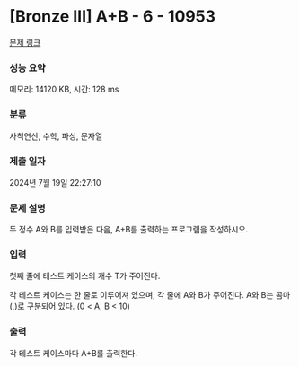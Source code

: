 # [Bronze III] A+B - 6 - 10953 

[문제 링크](https://www.acmicpc.net/problem/10953) 

### 성능 요약

메모리: 14120 KB, 시간: 128 ms

### 분류

사칙연산, 수학, 파싱, 문자열

### 제출 일자

2024년 7월 19일 22:27:10

### 문제 설명

<p>두 정수 A와 B를 입력받은 다음, A+B를 출력하는 프로그램을 작성하시오.</p>

### 입력 

 <p>첫째 줄에 테스트 케이스의 개수 T가 주어진다.</p>

<p>각 테스트 케이스는 한 줄로 이루어져 있으며, 각 줄에 A와 B가 주어진다. A와 B는 콤마(,)로 구분되어 있다. (0 < A, B < 10)</p>

### 출력 

 <p>각 테스트 케이스마다 A+B를 출력한다.</p>

